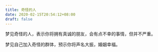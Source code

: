 ```yaml
---
title: 奇怪的人
date: 2020-02-15T20:54:12+08:00
draft: false
---
```


梦见奇怪的人，表示你将拥有真诚的朋友，会有点不幸的事情，但并不严重。

梦见自己加入奇怪的群体，预示你将声名大振，婚姻幸福。

